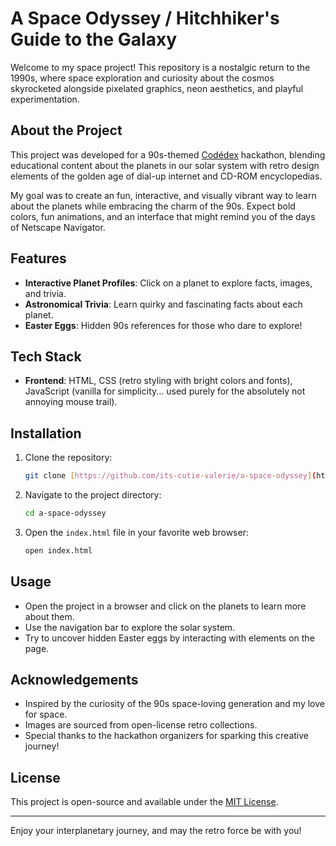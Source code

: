 # A Space Odyssey / Hitchhiker's Guide to the Galaxy

Welcome to my space project! This repository is a nostalgic return to the 1990s, where space exploration and curiosity about the cosmos skyrocketed alongside pixelated graphics, neon aesthetics, and playful experimentation.

## About the Project
This project was developed for a 90s-themed [Codédex](https://www.codedex.io/home) hackathon, blending educational content about the planets in our solar system with retro design elements of the golden age of dial-up internet and CD-ROM encyclopedias.

My goal was to create an fun, interactive, and visually vibrant way to learn about the planets while embracing the charm of the 90s. Expect bold colors, fun animations, and an interface that might remind you of the days of Netscape Navigator.

## Features
- **Interactive Planet Profiles**: Click on a planet to explore facts, images, and trivia.
- **Astronomical Trivia**: Learn quirky and fascinating facts about each planet.
- **Easter Eggs**: Hidden 90s references for those who dare to explore!

## Tech Stack
- **Frontend**: HTML, CSS (retro styling with bright colors and fonts), JavaScript (vanilla for simplicity... used purely for the absolutely not annoying mouse trail).

## Installation
1. Clone the repository:
   ```bash
   git clone [https://github.com/its-cutie-valerie/a-space-odyssey](https://github.com/its-cutie-valerie/a-space-odyssey.git)
   ```
2. Navigate to the project directory:
   ```bash
   cd a-space-odyssey
   ```
3. Open the `index.html` file in your favorite web browser:
   ```bash
   open index.html
   ```

## Usage
- Open the project in a browser and click on the planets to learn more about them.
- Use the navigation bar to explore the solar system.
- Try to uncover hidden Easter eggs by interacting with elements on the page.

## Acknowledgements
- Inspired by the curiosity of the 90s space-loving generation and my love for space.
- Images are sourced from open-license retro collections.
- Special thanks to the hackathon organizers for sparking this creative journey!

## License
This project is open-source and available under the [MIT License](LICENSE).

---
Enjoy your interplanetary journey, and may the retro force be with you!

